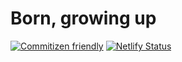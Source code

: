 # Born, growing up

[![Commitizen friendly](https://img.shields.io/badge/commitizen-friendly-brightgreen.svg)](http://commitizen.github.io/cz-cli/)
[![Netlify Status](https://api.netlify.com/api/v1/badges/dd1ed870-c8c8-4270-940c-660bae230df5/deploy-status)](https://app.netlify.com/sites/peaceful-brown-e810af/deploys)
